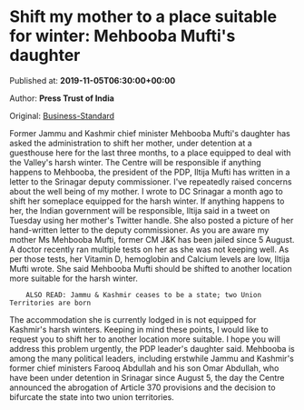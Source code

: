
# Shift my mother to a place suitable for winter: Mehbooba Mufti's daughter

Published at: **2019-11-05T06:30:00+00:00**

Author: **Press Trust of India**

Original: [Business-Standard](https://www.business-standard.com/article/pti-stories/shift-my-mother-to-place-equipped-for-winter-mehbooba-mufti-d-daughter-to-j-k-admn-119110500469_1.html)

Former Jammu and Kashmir chief minister Mehbooba Mufti's daughter has asked the administration to shift her mother, under detention at a guesthouse here for the last three months, to a place equipped to deal with the Valley's harsh winter.
The Centre will be responsible if anything happens to Mehbooba, the president of the PDP, Iltija Mufti has written in a letter to the Srinagar deputy commissioner.
I've repeatedly raised concerns about the well being of my mother. I wrote to DC Srinagar a month ago to shift her someplace equipped for the harsh winter. If anything happens to her, the Indian government will be responsible, Iltija said in a tweet on Tuesday using her mother's Twitter handle.
She also posted a picture of her hand-written letter to the deputy commissioner.
As you are aware my mother Ms Mehbooba Mufti, former CM J&K has been jailed since 5 August. A doctor recently ran multiple tests on her as she was not keeping well. As per those tests, her Vitamin D, hemoglobin and Calcium levels are low, Iltija Mufti wrote.
She said Mehbooba Mufti should be shifted to another location more suitable for the harsh winter.

        ALSO READ: Jammu & Kashmir ceases to be a state; two Union Territories are born
      
The accommodation she is currently lodged in is not equipped for Kashmir's harsh winters. Keeping in mind these points, I would like to request you to shift her to another location more suitable. I hope you will address this problem urgently, the PDP leader's daughter said.
Mehbooba is among the many political leaders, including erstwhile Jammu and Kashmir's former chief ministers Farooq Abdullah and his son Omar Abdullah, who have been under detention in Srinagar since August 5, the day the Centre announced the abrogation of Article 370 provisions and the decision to bifurcate the state into two union territories.
